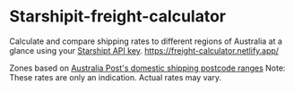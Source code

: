 # Starshipit-freight-calculator

Calculate and compare shipping rates to different regions of Australia at a glance using your [Starshipt API key]([url](https://support.starshipit.com/hc/en-us/articles/360001893576-API-Key)).
https://freight-calculator.netlify.app/










Zones based on [Australia Post's domestic shipping postcode ranges]([url](https://auspost.com.au/content/dam/auspost_corp/media/documents/post-guides/parcel-post-guide-ms102-other-ns-n2.pdf)https://auspost.com.au/content/dam/auspost_corp/media/documents/post-guides/parcel-post-guide-ms102-other-nsw-n2.pdf)
Note: These rates are only an indication. Actual rates may vary.
